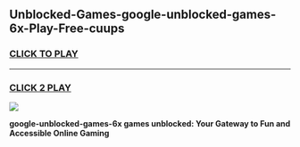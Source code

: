 
## Unblocked-Games-google-unblocked-games-6x-Play-Free-cuups
<h3>
<a href="https://premium76.site?title=google-unblocked-games-6x&ref=17A">CLICK TO PLAY</a></h3>
<hr>

<h3>
<a href="https://premium76.site?title=google-unblocked-games-6x&ref=17A">CLICK 2 PLAY</a>
  
</h3>

<a href="https://premium76.site?title=google-unblocked-games-6x&ref=17A"><img src="https://clearcache.store/games.png"></a>


**google-unblocked-games-6x games unblocked: Your Gateway to Fun and Accessible Online Gaming**
